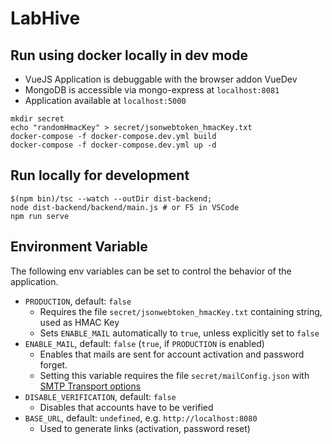 # LabHive

## Run using docker locally in dev mode
* VueJS Application is debuggable with the browser addon VueDev
* MongoDB is accessible via mongo-express at `localhost:8081` 
* Application available at `localhost:5000`
```
mkdir secret
echo "randomHmacKey" > secret/jsonwebtoken_hmacKey.txt
docker-compose -f docker-compose.dev.yml build
docker-compose -f docker-compose.dev.yml up -d
```

## Run locally for development
```shell
$(npm bin)/tsc --watch --outDir dist-backend;
node dist-backend/backend/main.js # or F5 in VSCode
npm run serve
```

## Environment Variable
The following env variables can be set to control the behavior of the application.
* `PRODUCTION`, default: `false`
    * Requires the file `secret/jsonwebtoken_hmacKey.txt` containing string, used as HMAC Key
    * Sets `ENABLE_MAIL` automatically to `true`, unless explicitly set to `false`
* `ENABLE_MAIL`, default: `false` (`true`, if `PRODUCTION` is enabled)
    * Enables that mails are sent for account activation and password forget.
    * Setting this variable requires the file `secret/mailConfig.json` with [SMTP Transport options](https://nodemailer.com/smtp/)
* `DISABLE_VERIFICATION`, default: `false`
    * Disables that accounts have to be verified
* `BASE_URL`, default: `undefined`, e.g. `http://localhost:8080`
    * Used to generate links (activation, password reset)
